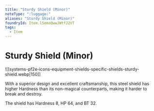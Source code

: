```yaml
---
title: "Sturdy Shield (Minor)"
noteType: ":luggage:"
aliases: "Sturdy Shield (Minor)"
foundryId: Item.lSemoQwwJWtfJ2VT
tags:
  - Item
---
```


# Sturdy Shield (Minor)
![[systems-pf2e-icons-equipment-shields-specific-shields-sturdy-shield.webp|150]]

With a superior design and excellent craftsmanship, this steel shield has higher Hardness than its non-magical counterparts, making it harder to break and destroy.

The shield has Hardness 8, HP 64, and BT 32.
